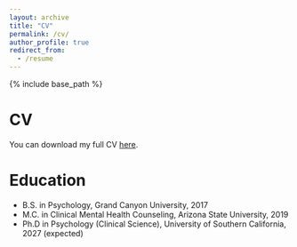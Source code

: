 ```yaml
---
layout: archive
title: "CV"
permalink: /cv/
author_profile: true
redirect_from:
  - /resume
---
```


{% include base_path %}

CV
======
You can download my full CV [here](https://github.com/gabepsych/academicpages.github.io/files/GabrielLeon_CV.pdf).

Education
======
* B.S. in Psychology, Grand Canyon University, 2017
* M.C. in Clinical Mental Health Counseling, Arizona State University, 2019
* Ph.D in Psychology (Clinical Science), University of Southern California, 2027 (expected)


